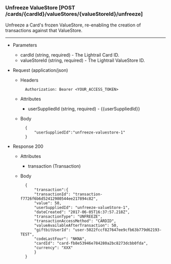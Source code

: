 ### Unfreeze ValueStore [POST /cards/{cardId}/valueStores/{valueStoreId}/unfreeze]
Unfreeze a Card's frozen ValueStore, re-enabling the creation of transactions against that ValueStore.

---
+ Parameters
    + cardId (string, required) - The Lightrail Card ID.
    + valueStoreId (string, required) - The Lightrail ValueStore ID.

+ Request (application/json)
    + Headers
    
            Authorization: Bearer <YOUR_ACCESS_TOKEN>

    + Attributes
        + userSuppliedId (string, required) - {{userSuppliedId}}
        
    + Body 
    
            {
                "userSuppliedId":"unfreeze-valuestore-1"
            }
    
+ Response 200
    + Attributes
        + transaction (Transaction)

    + Body

            {
                "transaction":{
                "transactionId": "transaction-f7726f6b6d52412980544ee217894c82",
                "value": 50,
                "userSuppliedId": "unfreeze-valueStore-1",
                "dateCreated": "2017-06-05T16:37:57.218Z",
                "transactionType": "UNFREEZE",
                "transactionAccessMethod": "CARDID",
                "valueAvailableAfterTransaction": 50,
                "giftbitUserId": "user-5022fccf827647ee9cfb63b779d62193-TEST",
                "codeLastFour": "NKNA",
                "cardId": "card-fb8e53946e784280a2bc8273dcbb0fda",
                "currency": "XXX"
                }
            }

